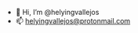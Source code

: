 - 👋 Hi, I’m @helyingvallejos
- 📫 helyingvallejos@protonmail.com

<!---
Li7ewire/Li7ewire is a ✨ special ✨ repository because its `README.md` (this file) appears on your GitHub profile.
You can click the Preview link to take a look at your changes.
--->
